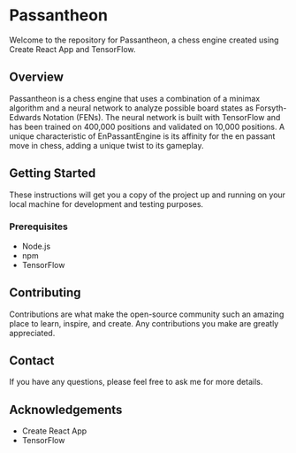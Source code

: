# Passantheon

Welcome to the repository for Passantheon, a chess engine created using Create React App and TensorFlow.

## Overview

Passantheon is a chess engine that uses a combination of a minimax algorithm and a neural network to analyze possible board states as Forsyth-Edwards Notation (FENs). The neural network is built with TensorFlow and has been trained on 400,000 positions and validated on 10,000 positions. A unique characteristic of EnPassantEngine is its affinity for the en passant move in chess, adding a unique twist to its gameplay.

## Getting Started

These instructions will get you a copy of the project up and running on your local machine for development and testing purposes.

### Prerequisites

- Node.js
- npm
- TensorFlow

## Contributing

Contributions are what make the open-source community such an amazing place to learn, inspire, and create. Any contributions you make are greatly appreciated.

## Contact

If you have any questions, please feel free to ask me for more details.

## Acknowledgements

- Create React App
- TensorFlow
